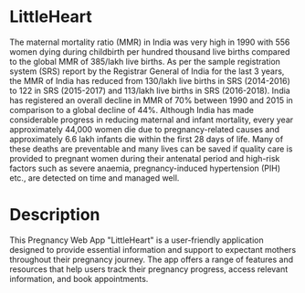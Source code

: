 # LittleHeart
The maternal mortality ratio (MMR) in India was very high in 1990 with 556 women dying during childbirth per hundred thousand live births compared to the global MMR of 385/lakh live births. As per the sample registration system (SRS) report by the Registrar General of India for the last 3 years, the MMR of India has reduced from 130/lakh live births in SRS (2014-2016) to 122 in SRS (2015-2017) and 113/lakh live births in SRS (2016-2018). India has registered an overall decline in MMR of 70% between 1990 and 2015 in comparison to a global decline of 44%. Although India has made considerable progress in reducing maternal and infant mortality, every year approximately 44,000 women die due to pregnancy-related causes and approximately 6.6 lakh infants die within the first 28 days of life. Many of these deaths are preventable and many lives can be saved if quality care is provided to pregnant women during their antenatal period and high-risk factors such as severe anaemia, pregnancy-induced hypertension (PIH) etc., are detected on time and managed well.

# Description
This Pregnancy Web App "LittleHeart" is a user-friendly application designed to provide essential information and support to expectant mothers throughout their pregnancy journey. The app offers a range of features and resources that help users track their pregnancy progress, access relevant information, and book appointments.

